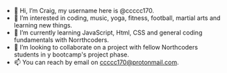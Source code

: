 - 👋 Hi, I’m Craig, my username here is @ccccc170.
- 👀 I’m interested in coding, music, yoga, fitness, football, martial arts and learning new things.
- 🌱 I’m currently learning JavaScript, Html, CSS and general coding fundamentals with Norrthcoders.
- 💞️ I’m looking to collaborate on a project with fellow Northcoders students in y bootcamp's project phase.
- 📫 You can reach by email on ccccc170@protonmail.com.

<!---
ccccc170/ccccc170 is a ✨ special ✨ repository because its `README.md` (this file) appears on your GitHub profile.
You can click the Preview link to take a look at your changes.
--->

